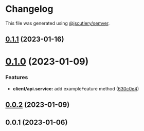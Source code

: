 # Changelog

This file was generated using [@jscutlery/semver](https://github.com/jscutlery/semver).

## [0.1.1](https://github.com/ntrehout/fdj-ca/compare/apps-client-0.1.0...apps-client-0.1.1) (2023-01-16)



# [0.1.0](https://github.com/ntrehout/fdj-ca/compare/apps-client-0.0.2...apps-client-0.1.0) (2023-01-09)


### Features

* **client/api.service:** add exampleFeature method ([630c0e4](https://github.com/ntrehout/fdj-ca/commit/630c0e4e13dd4243a46f65e7144ccee046d79394))



## [0.0.2](https://github.com/ntrehout/fdj-ca/compare/apps-client-0.0.1...apps-client-0.0.2) (2023-01-09)



## 0.0.1 (2023-01-06)
